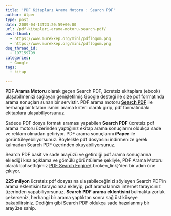 ```yaml
---
title: 'PDF Kitapları Arama Motoru : Search PDF'
author: Alper
type: post
date: 2009-04-13T23:20:59+00:00
url: /pdf-kitaplari-arama-motoru-search-pdf/
post-thumb:
  - https://www.murekkep.org/mini/pdflogom.png
  - https://www.murekkep.org/mini/pdflogom.png
dsq_thread_id:
  - 197159799
categories:
  - Google
tags:
  - kitap

---
```

**PDF Arama Motoru** olarak geçen Search PDF, ücretsiz ekitaplara (ebook) ulaşabilmenizi sağlayan genişletilmiş Google desteği ile size pdf formatında arama sonuçları sunan bir servistir. PDF arama motoru **[Search PDF][1]** ile herhangi bir kitabın ismini arama kriteri olarak girip, pdf formatındaki ekitaplara ulaşabiliyorsunuz. 

Sadece PDF dosya formatı araması yapabilen **Search PDF** ücretsiz pdf arama motoru üzerinden yaptığınız ekitap arama sonuçlarını oldukça sade ve reklam olmadan getiriyor. PDF arama sonuçlarını **iPaper** ile görüntüleyebiliyorsunuz. Böylelikle pdf dosyasını indirmenize gerek kalmadan Search PDF üzerinden okuyabiliyorsunuz. <!--more-->

Search PDF basit ve sade arayüzü ve getirdiği pdf arama sonuçlarına eklediği kısa açıklama ve gömülü görüntüleme şekliyle, PDF Arama Motoru olarak bahsettiğimiz [PDF Search Engine][2]{.broken_link}&#8216;den bir adım öne çıkıyor. 

**225 milyon** ücretsiz pdf dosyasına ulaşabileceğinizi söyleyen Search PDF&#8217;in arama eklentisini tarayıcınıza ekleyip, pdf aramalarınızı internet tarayıcınız üzerinden yapabiliyorsunuz. **Search PDF arama eklentisini** bulmakta zorluk çekerseniz, herhangi bir arama yaptıktan sonra sağ üst köşeye bakabilirsiniz. Dediğim gibi Search PDF oldukça sade hazırlanmış bir arayüze sahip.

 [1]: https://search-pdf-books.com/
 [2]: https://www.murekkep.org/pdf-aramalari-icin-pdf-arama-motoru-1546